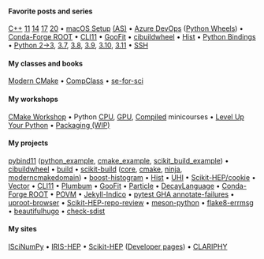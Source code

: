 #### Favorite posts and series

[C++](https://iscinumpy.dev/tags/cppxx)&nbsp;[11](https://iscinumpy.dev/post/cpp-11)&nbsp;[14](https://iscinumpy.dev/post/cpp-14)&nbsp;[17](https://iscinumpy.dev/post/cpp-17)&nbsp;[20](https://iscinumpy.dev/post/cpp-20) &bullet;
[macOS&nbsp;Setup](https://iscinumpy.dev/post/setup-a-new-mac) [(AS)](https://iscinumpy.dev/post/setup-apple-silicon) &bullet;
[Azure&nbsp;DevOps](https://iscinumpy.dev/categories/azure-devops) ([Python&nbsp;Wheels](https://iscinumpy.dev/post/azure-devops-python-wheels)) &bullet;
[Conda-Forge&nbsp;ROOT](https://iscinumpy.dev/post/root-conda) &bullet;
[CLI11](https://iscinumpy.dev/tags/cli11) &bullet;
[GooFit](https://iscinumpy.dev/tags/goofit) &bullet;
[cibuildwheel](https://iscinumpy.dev/tags/cibuildwheel) &bullet;
[Hist](https://iscinumpy.dev/tags/hist) &bullet;
[Python&nbsp;Bindings](https://iscinumpy.dev/tags/bindings) &bullet;
[Python&nbsp;2&rarr;3](https://iscinumpy.dev/post/python-3-upgrade), [3.7](https://iscinumpy.dev/post/python-37),&nbsp;[3.8](https://iscinumpy.dev/post/python-38),&nbsp;[3.9](https://iscinumpy.dev/post/python-39),&nbsp;[3.10](https://iscinumpy.dev/post/python-310),&nbsp;[3.11](https://iscinumpy.dev/post/python-311) &bullet;
[SSH](https://iscinumpy.dev/post/setting-up-ssh-forwarding/)

#### My classes and books

[Modern&nbsp;CMake](https://cliutils.gitlab.io/modern-cmake/) &bullet;
[CompClass](https://henryiii.github.io/compclass) &bullet;
[se-for-sci](https://henryiii.github.io/se-for-sci)

#### My workshops

[CMake&nbsp;Workshop](https://hsf-training.github.io/hsf-training-cmake-webpage/) &bullet;
Python [CPU](https://github.com/henryiii/python-performance-minicourse), [GPU](https://github.com/henryiii/pygpu-minicourse), [Compiled](https://github.com/henryiii/python-compiled-minicourse) minicourses &bullet;
[Level&nbsp;Up Your Python](https://henryiii.github.io/level-up-your-python) &bullet;
[Packaging&nbsp;(WIP)](https://intersect-training.org/packaging/)

#### My projects

[pybind11](https://pybind11.readthedocs.io) ([python_example](https://github.com/pybind/python_example), [cmake_example](https://github.com/pybind/cmake_example), [scikit_build_example](https://github.com/pybind/scikit_build_example)) &bullet;
[cibuildwheel](https://cibuildwheel.readthedocs.io) &bullet;
[build](https://pypa-build.readthedocs.io) &bullet;
[scikit-build](https://github.com/scikit-build/scikit-build) ([core](https://github.com/scikit-build/scikit-build-core), [cmake](https://github.com/scikit-build/cmake-python-distributions), [ninja](https://github.com/scikit-build/ninja-python-distributions), [moderncmakedomain]()) &bullet;
[boost-histogram](https://github.com/scikit-hep/boost-histogram) &bullet;
[Hist](https://github.com/scikit-hep/hist) &bullet;
[UHI](https://github.com/scikit-hep/uhi) &bullet;
[Scikit-HEP/cookie](https://github.com/scikit-hep/cookie) &bullet;
[Vector](https://github.com/scikit-hep/vector) &bullet;
[CLI11](https://github.com/CLIUtils/CLI11) &bullet;
[Plumbum](https://plumbum.readthedocs.io/en/latest) &bullet;
[GooFit](https://github.com/GooFit/GooFit) &bullet;
[Particle](https://github.com/scikit-hep/particle) &bullet;
[DecayLanguage](https://github.com/scikit-hep/decaylanguage) &bullet;
[Conda-Forge&nbsp;ROOT](https://github.com/conda-forge/root-feedstock) &bullet;
[POVM](https://github.com/Princeton-Penn-Vents/princeton-penn-flowmeter) &bullet;
[Jekyll-Indico](https://github.com/iris-hep/jekyll-indico) &bullet;
[pytest&nbsp;GHA&nbsp;annotate-failures](https://github.com/utgwkk/pytest-github-actions-annotate-failures) &bullet;
[uproot-browser](https://github.com/scikit-hep/uproot-browser) &bullet;
[Scikit-HEP-repo-review](https://github.com/scikit-hep/repo-review) &bullet;
[meson-python](https://github.com/mesonbuild/meson-python) &bullet;
[flake8-errmsg](https://github.com/henryiii/flake8-errmsg) &bullet;
[beautifulhugo](https://github.com/halogenica/beautifulhugo) &bullet;
[check-sdist](https://github.com/henryiii/check-sdist)


#### My sites

[ISciNumPy](https://iscinumpy.dev) &bullet;
[IRIS-HEP](https://iris-hep.org) &bullet;
[Scikit-HEP](https://scikit-hep.org) ([Developer pages](https://scikit-hep.org/developer)) &bullet;
[CLARIPHY](https://clariphy.org)
